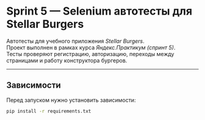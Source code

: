 # Sprint 5 — Selenium автотесты для Stellar Burgers

Автотесты для учебного приложения *Stellar Burgers*.  
Проект выполнен в рамках курса *Яндекс.Практикум (спринт 5)*.  
Тесты проверяют регистрацию, авторизацию, переходы между страницами и работу конструктора бургеров.

---

## Зависимости

Перед запуском нужно установить зависимости:

```bash
pip install -r requirements.txt